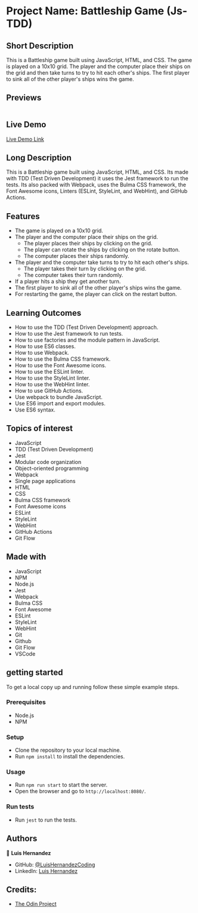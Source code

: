 # Project Name: Battleship Game (Js-TDD)

## Short Description
This is a Battleship game built using JavaScript, HTML, and CSS. The game is played on a 10x10 grid. The player and the computer place their ships on the grid and then take turns to try to hit each other's ships. The first player to sink all of the other player's ships wins the game.

## Previews
![]()

## Live Demo
[Live Demo Link]()

## Long Description
This is a Battleship game built using JavaScript, HTML, and CSS. Its made with TDD (Test Driven Development) it uses the Jest framework to run the tests. Its also packed with Webpack, uses the Bulma CSS framework, the Font Awesome icons, Linters (ESLint, StyleLint, and WebHint), and GitHub Actions.

## Features
- The game is played on a 10x10 grid.
- The player and the computer place their ships on the grid.
  - The player places their ships by clicking on the grid.
  - The player can rotate the ships by clicking on the rotate button.
  - The computer places their ships randomly.
- The player and the computer take turns to try to hit each other's ships.
  - The player takes their turn by clicking on the grid.
  - The computer takes their turn randomly.
- If a player hits a ship they get another turn.
- The first player to sink all of the other player's ships wins the game.
- For restarting the game, the player can click on the restart button.

## Learning Outcomes
- How to use the TDD (Test Driven Development) approach.
- How to use the Jest framework to run tests.
- How to use factories and the module pattern in JavaScript.
- How to use ES6 classes.
- How to use Webpack.
- How to use the Bulma CSS framework.
- How to use the Font Awesome icons.
- How to use the ESLint linter.
- How to use the StyleLint linter.
- How to use the WebHint linter.
- How to use GitHub Actions.
- Use webpack to bundle JavaScript.
- Use ES6 import and export modules.
- Use ES6 syntax.

## Topics of interest
- JavaScript
- TDD (Test Driven Development)
- Jest
- Modular code organization
- Object-oriented programming
- Webpack
- Single page applications
- HTML
- CSS
- Bulma CSS framework
- Font Awesome icons
- ESLint
- StyleLint
- WebHint
- GitHub Actions
- Git Flow

## Made with
- JavaScript
- NPM
- Node.js
- Jest
- Webpack
- Bulma CSS
- Font Awesome
- ESLint
- StyleLint
- WebHint
- Git
- Github
- Git Flow
- VSCode

## getting started
To get a local copy up and running follow these simple example steps.

### Prerequisites
- Node.js
- NPM

### Setup
- Clone the repository to your local machine.
- Run `npm install` to install the dependencies.

### Usage
- Run `npm run start` to start the server.
- Open the browser and go to `http://localhost:8080/`.

### Run tests
- Run `jest` to run the tests.

## Authors
👤 **Luis Hernandez**

- GitHub: [@LuisHernandezCoding](https://github.com/LuisHernandezCoding)
- LinkedIn: [Luis Hernandez](https://www.linkedin.com/in/luis-hernandez-coding/)

## Credits:
- [The Odin Project](https://www.theodinproject.com/)
